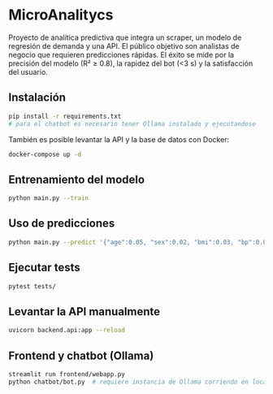 # MicroAnalitycs

Proyecto de analítica predictiva que integra un scraper, un modelo de regresión
de demanda y una API. El público objetivo son analistas de negocio que requieren
predicciones rápidas. El éxito se mide por la precisión del modelo (R² ≥ 0.8),
la rapidez del bot (<3 s) y la satisfacción del usuario.

## Instalación

```bash
pip install -r requirements.txt
# para el chatbot es necesario tener Ollama instalado y ejecutandose
```

También es posible levantar la API y la base de datos con Docker:

```bash
docker-compose up -d
```

## Entrenamiento del modelo

```bash
python main.py --train
```

## Uso de predicciones

```bash
python main.py --predict '{"age":0.05, "sex":0.02, "bmi":0.03, "bp":0.04, "s1":0.05, "s2":0.06, "s3":0.07, "s4":0.08, "s5":0.09, "s6":0.1}'
```

## Ejecutar tests

```bash
pytest tests/
```

## Levantar la API manualmente

```bash
uvicorn backend.api:app --reload
```

## Frontend y chatbot (Ollama)

```bash
streamlit run frontend/webapp.py
python chatbot/bot.py  # requiere instancia de Ollama corriendo en localhost
```
